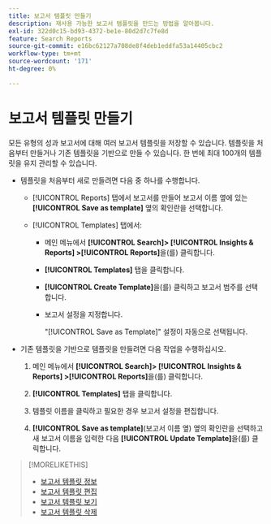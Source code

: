 ```yaml
---
title: 보고서 템플릿 만들기
description: 재사용 가능한 보고서 템플릿을 만드는 방법을 알아봅니다.
exl-id: 322d0c15-bd93-4372-be1e-80d2d7c7fe8d
feature: Search Reports
source-git-commit: e16bc62127a708de8f4deb1eddfa53a14405cbc2
workflow-type: tm+mt
source-wordcount: '171'
ht-degree: 0%

---
```


# 보고서 템플릿 만들기

모든 유형의 성과 보고서에 대해 여러 보고서 템플릿을 저장할 수 있습니다. 템플릿을 처음부터 만들거나 기존 템플릿을 기반으로 만들 수 있습니다. 한 번에 최대 100개의 템플릿을 유지 관리할 수 있습니다.

* 템플릿을 처음부터 새로 만들려면 다음 중 하나를 수행합니다.

   * [!UICONTROL Reports] 탭에서 보고서를 만들어 보고서 이름 옆에 있는 **[!UICONTROL Save as template]** 옆의 확인란을 선택합니다.

   * [!UICONTROL Templates] 탭에서:

      * 메인 메뉴에서 **[!UICONTROL Search]> [!UICONTROL Insights & Reports] >[!UICONTROL Reports]**&#x200B;을(를) 클릭합니다.

      * **[!UICONTROL Templates]** 탭을 클릭합니다.

      * **[!UICONTROL Create Template]**&#x200B;을(를) 클릭하고 보고서 범주를 선택합니다.

      * 보고서 설정을 지정합니다.

        &quot;[!UICONTROL Save as Template]&quot; 설정이 자동으로 선택됩니다.

* 기존 템플릿을 기반으로 템플릿을 만들려면 다음 작업을 수행하십시오.

   1. 메인 메뉴에서 **[!UICONTROL Search]> [!UICONTROL Insights & Reports] >[!UICONTROL Reports]**&#x200B;을(를) 클릭합니다.

   1. **[!UICONTROL Templates]** 탭을 클릭합니다.

   1. 템플릿 이름을 클릭하고 필요한 경우 보고서 설정을 편집합니다.

   1. **[!UICONTROL Save as template]**(보고서 이름 옆) 옆의 확인란을 선택하고 새 보고서 이름을 입력한 다음 **[!UICONTROL Update Template]**&#x200B;을(를) 클릭합니다.

>[!MORELIKETHIS]
>
>* [보고서 템플릿 정보](template-about.md)
>* [보고서 템플릿 편집](template-edit.md)
>* [보고서 템플릿 보기](template-view.md)
>* [보고서 템플릿 삭제](template-delete.md)
